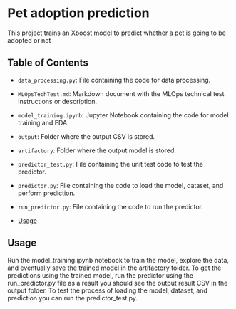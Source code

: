 # Pet adoption prediction

This project trains an Xboost model to predict whether a pet is going to be adopted or not

## Table of Contents
- `data_processing.py`: File containing the code for data processing.
- `MLOpsTechTest.md`: Markdown document with the MLOps technical test instructions or description.
- `model_training.ipynb`: Jupyter Notebook containing the code for model training and EDA.
- `output`: Folder where the output CSV is  stored.
- `artifactory`: Folder where the output model is  stored.
- `predictor_test.py`: File containing the unit test code to test the predictor.
- `predictor.py`: File containing the code to load the model, dataset, and perform prediction.
- `run_predictor.py`: File containing the code to run the predictor.

- [Usage](#usage)

## Usage
Run the model_training.ipynb notebook to train the model, explore the data, and eventually save the trained model in the artifactory folder.
To get the predictions using the trained model, run the predictor using the run_predictor.py file as a result you should see the output result CSV in the output folder.
To test the process of loading the model, dataset, and prediction you can run the predictor_test.py.
